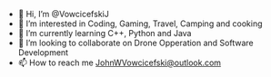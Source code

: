 - 👋 Hi, I’m @VowcicefskiJ
- 👀 I’m interested in Coding, Gaming, Travel, Camping and cooking
- 🌱 I’m currently learning C++, Python and Java
- 💞️ I’m looking to collaborate on Drone Opperation and Software Development 
- 📫 How to reach me JohnWVowcicefski@outlook.com

<!---
VowcicefskiJ/VowcicefskiJ is a ✨ special ✨ repository because its `README.md` (this file) appears on your GitHub profile.
You can click the Preview link to take a look at your changes.
--->
